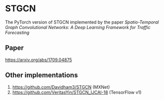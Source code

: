 # STGCN
The PyTorch version of STGCN implemented by the paper *Spatio-Temporal Graph Convolutional Networks:
A Deep Learning Framework for Traffic Forecasting*

## Paper
https://arxiv.org/abs/1709.04875

## Other implementations
1. https://github.com/Davidham3/STGCN (MXNet)
2. https://github.com/VeritasYin/STGCN_IJCAI-18 (TensorFlow v1)
